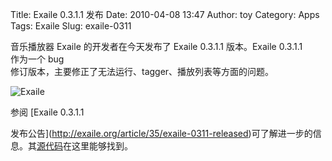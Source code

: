 Title: Exaile 0.3.1.1 发布
Date: 2010-04-08 13:47
Author: toy
Category: Apps
Tags: Exaile
Slug: exaile-0311

音乐播放器 Exaile 的开发者在今天发布了 Exaile 0.3.1.1 版本。Exaile
0.3.1.1  
作为一个 bug  
修订版本，主要修正了无法运行、tagger、播放列表等方面的问题。

![Exaile](http://i.linuxtoy.org/images/2009/01/exaile.png)

参阅 [Exaile 0.3.1.1  

发布公告](http://exaile.org/article/35/exaile-0311-released)可了解进一步的信息。其[源代码](http://exaile.org/downloads)在这里能够找到。
